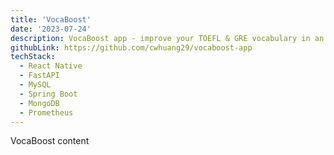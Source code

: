 ```yaml
---
title: 'VocaBoost'
date: '2023-07-24'
description: VocaBoost app - improve your TOEFL & GRE vocabulary in an effective way.
githubLink: https://github.com/cwhuang29/vocaboost-app
techStack:
  - React Native
  - FastAPI
  - MySQL
  - Spring Boot
  - MongoDB
  - Prometheus
---
```


VocaBoost content
